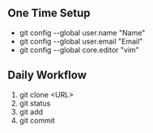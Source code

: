 One Time Setup
---
- git config --global user.name "Name"
- git config --global user.email "Email"
- git config --global core.editor "vim"


Daily Workflow
---
1. git clone \<URL\>
2. git status
3. git add <filename>
4. git commit

